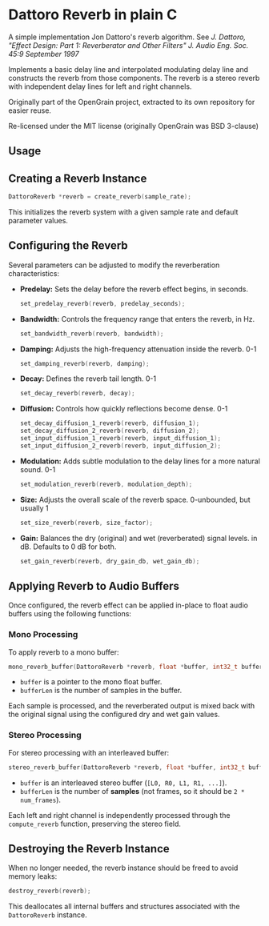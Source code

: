 # Dattoro Reverb in plain C

A simple implementation Jon Dattoro's reverb algorithm. See *J. Dattoro, "Effect Design: Part 1: Reverberator and Other Filters" J. Audio Eng. Soc. 45:9 September 1997*

Implements a basic delay line and interpolated modulating delay line and constructs the reverb from those components. The reverb is a stereo reverb with independent delay lines for left and right channels.

Originally part of the OpenGrain project, extracted to its own repository for easier reuse.

Re-licensed under the MIT license (originally OpenGrain was BSD 3-clause)

## Usage

## Creating a Reverb Instance

```c
DattoroReverb *reverb = create_reverb(sample_rate);
```

This initializes the reverb system with a given sample rate and default parameter values.

## Configuring the Reverb
Several parameters can be adjusted to modify the reverberation characteristics:

- **Predelay:** Sets the delay before the reverb effect begins, in seconds.
  ```c
  set_predelay_reverb(reverb, predelay_seconds);
  ```
- **Bandwidth:** Controls the frequency range that enters the reverb, in Hz.
  ```c
  set_bandwidth_reverb(reverb, bandwidth);
  ```
- **Damping:** Adjusts the high-frequency attenuation inside the reverb. 0-1
  ```c
  set_damping_reverb(reverb, damping);
  ```
- **Decay:** Defines the reverb tail length. 0-1
  ```c
  set_decay_reverb(reverb, decay);
  ```
- **Diffusion:** Controls how quickly reflections become dense. 0-1
  ```c
  set_decay_diffusion_1_reverb(reverb, diffusion_1);
  set_decay_diffusion_2_reverb(reverb, diffusion_2);
  set_input_diffusion_1_reverb(reverb, input_diffusion_1);
  set_input_diffusion_2_reverb(reverb, input_diffusion_2);
  ```
- **Modulation:** Adds subtle modulation to the delay lines for a more natural sound. 0-1
  ```c
  set_modulation_reverb(reverb, modulation_depth);
  ```
- **Size:** Adjusts the overall scale of the reverb space. 0-unbounded, but usually 1
  ```c
  set_size_reverb(reverb, size_factor);
  ```
- **Gain:** Balances the dry (original) and wet (reverberated) signal levels. in dB. Defaults to 0 dB for both.
  ```c
  set_gain_reverb(reverb, dry_gain_db, wet_gain_db);
  ```

## Applying Reverb to Audio Buffers
Once configured, the reverb effect can be applied in-place to float audio buffers using the following functions:

### Mono Processing
To apply reverb to a mono buffer:
```c
mono_reverb_buffer(DattoroReverb *reverb, float *buffer, int32_t bufferLen);
```
- `buffer` is a pointer to the mono float buffer.
- `bufferLen` is the number of samples in the buffer.

Each sample is processed, and the reverberated output is mixed back with the original signal using the configured dry and wet gain values.

### Stereo Processing
For stereo processing with an interleaved buffer:
```c
stereo_reverb_buffer(DattoroReverb *reverb, float *buffer, int32_t bufferLen);
```
- `buffer` is an interleaved stereo buffer (`[L0, R0, L1, R1, ...]`).
- `bufferLen` is the number of **samples** (not frames, so it should be `2 * num_frames`).

Each left and right channel is independently processed through the `compute_reverb` function, preserving the stereo field.

## Destroying the Reverb Instance
When no longer needed, the reverb instance should be freed to avoid memory leaks:
```c
destroy_reverb(reverb);
```
This deallocates all internal buffers and structures associated with the `DattoroReverb` instance.

